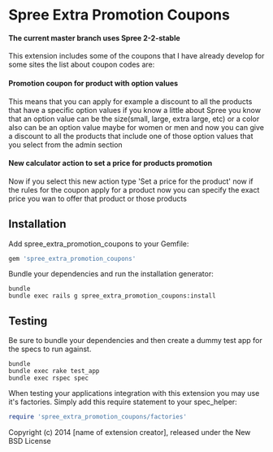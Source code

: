 Spree Extra Promotion Coupons
==========================

#### The current master branch uses Spree 2-2-stable

This extension includes some of the coupons that I have already develop
for some sites the list about coupon codes are:

#### Promotion coupon for product with option values

This means that you can apply for example a discount to all the products
that have a specific option values if you know a little about Spree you
know that an option value can be the size(small, large, extra large,
etc) or a color also can be an option value maybe for women or men and now you can give a discount to
all the products that include one of those option values that you select
from the admin section

#### New calculator action to set a price for products promotion

Now if you select this new action type 'Set a price for the product' now
if the rules for the coupon apply for a product now you can specify the
exact price you wan to offer that product or those products

Installation
------------

Add spree_extra_promotion_coupons to your Gemfile:

```ruby
gem 'spree_extra_promotion_coupons'
```

Bundle your dependencies and run the installation generator:

```shell
bundle
bundle exec rails g spree_extra_promotion_coupons:install
```

Testing
-------

Be sure to bundle your dependencies and then create a dummy test app for the specs to run against.

```shell
bundle
bundle exec rake test_app
bundle exec rspec spec
```

When testing your applications integration with this extension you may use it's factories.
Simply add this require statement to your spec_helper:

```ruby
require 'spree_extra_promotion_coupons/factories'
```

Copyright (c) 2014 [name of extension creator], released under the New BSD License
